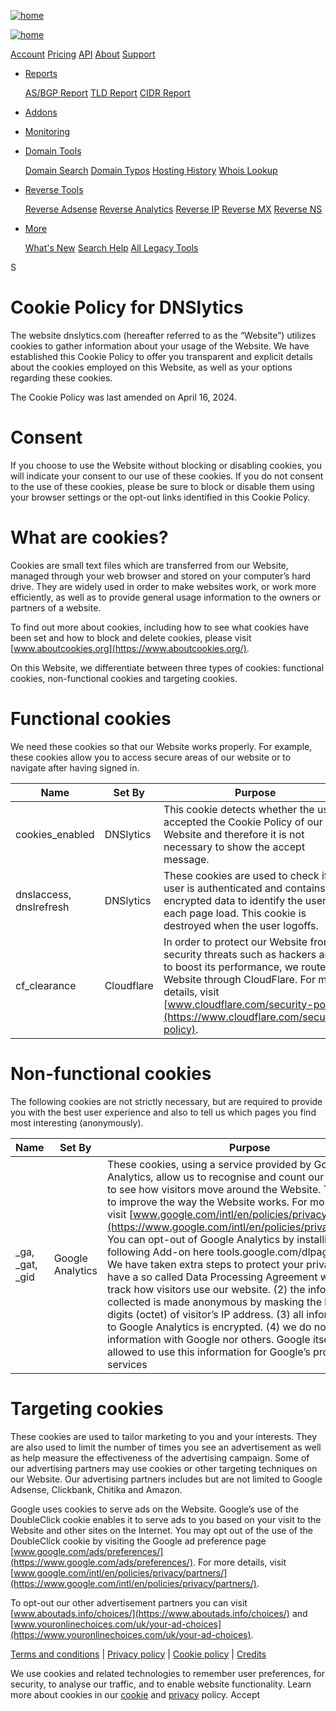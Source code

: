 [![home](/images/logo.png)](https://dnslytics.com/)

[![home](/images/favicons/favicon-32x32.png)](https://dnslytics.com/)

[Account](https://search.dnslytics.com/account) [Pricing](https://dnslytics.com/premium-access) [API](https://dnslytics.com/api) [About](https://dnslytics.com/about-us) [Support](https://search.dnslytics.com/contact)

* [Reports](#)
    
    [AS/BGP Report](https://search.dnslytics.com/bgp) [TLD Report](https://search.dnslytics.com/tld) [CIDR Report](https://search.dnslytics.com/cidr)
    
* [Addons](https://dnslytics.com/browser-extensions-addons-accelerators)
* [Monitoring](https://dnslytics.com/monitoring)
* [Domain Tools](#)
    
    [Domain Search](https://dnslytics.com/domain-search) [Domain Typos](https://dnslytics.com/domain-typos) [Hosting History](https://dnslytics.com/hosting-history) [Whois Lookup](https://dnslytics.com/whois-lookup)
    
* [Reverse Tools](#)
    
    [Reverse Adsense](https://dnslytics.com/reverse-adsense) [Reverse Analytics](https://dnslytics.com/reverse-analytics) [Reverse IP](https://dnslytics.com/reverse-ip) [Reverse MX](https://dnslytics.com/reverse-mx) [Reverse NS](https://dnslytics.com/reverse-ns)
    
* [More](#)
    
    [What's New](https://search.dnslytics.com/help/whatsnew) [Search Help](https://search.dnslytics.com/help) [All Legacy Tools](https://search.dnslytics.com/tools)
    

S

Cookie Policy for DNSlytics
===========================

The website dnslytics.com (hereafter referred to as the “Website”) utilizes cookies to gather information about your usage of the Website. We have established this Cookie Policy to offer you transparent and explicit details about the cookies employed on this Website, as well as your options regarding these cookies.

The Cookie Policy was last amended on April 16, 2024.

Consent
=======

If you choose to use the Website without blocking or disabling cookies, you will indicate your consent to our use of these cookies. If you do not consent to the use of these cookies, please be sure to block or disable them using your browser settings or the opt-out links identified in this Cookie Policy.

What are cookies?
=================

Cookies are small text files which are transferred from our Website, managed through your web browser and stored on your computer’s hard drive. They are widely used in order to make websites work, or work more efficiently, as well as to provide general usage information to the owners or partners of a website.

To find out more about cookies, including how to see what cookies have been set and how to block and delete cookies, please visit [www.aboutcookies.org](https://www.aboutcookies.org/).

On this Website, we differentiate between three types of cookies: functional cookies, non-functional cookies and targeting cookies.

Functional cookies
==================

We need these cookies so that our Website works properly. For example, these cookies allow you to access secure areas of our website or to navigate after having signed in.

| Name | Set By | Purpose |
| --- | --- | --- |
| cookies\_enabled | DNSlytics | This cookie detects whether the user accepted the Cookie Policy of our Website and therefore it is not necessary to show the accept message. |
| dnslaccess, dnslrefresh | DNSlytics | These cookies are used to check if the user is authenticated and contains the encrypted data to identify the user on each page load. This cookie is destroyed when the user logoffs. |
| cf\_clearance | Cloudflare | In order to protect our Website from security threats such as hackers and to boost its performance, we route our Website through CloudFlare. For more details, visit [www.cloudflare.com/security-policy](https://www.cloudflare.com/security-policy). |

Non-functional cookies
======================

The following cookies are not strictly necessary, but are required to provide you with the best user experience and also to tell us which pages you find most interesting (anonymously).

| Name | Set By | Purpose |
| --- | --- | --- |
| \_ga, \_gat, \_gid | Google Analytics | These cookies, using a service provided by Google Analytics, allow us to recognise and count our visitors and to see how visitors move around the Website. This helps us to improve the way the Website works. For more details, visit [www.google.com/intl/en/policies/privacy/partners/](https://www.google.com/intl/en/policies/privacy/partners/). You can opt-out of Google Analytics by installing the following Add-on here tools.google.com/dlpage/gaoptout/. We have taken extra steps to protect your privacy: (1) we have a so called Data Processing Agreement with Google to track how visitors use our website. (2) the information collected is made anonymous by masking the last three digits (octet) of visitor’s IP address. (3) all information sent to Google Analytics is encrypted. (4) we do not share the information with Google nor others. Google itself is NOT allowed to use this information for Google’s products and services |

Targeting cookies
=================

These cookies are used to tailor marketing to you and your interests. They are also used to limit the number of times you see an advertisement as well as help measure the effectiveness of the advertising campaign. Some of our advertising partners may use cookies or other targeting techniques on our Website. Our advertising partners includes but are not limited to Google Adsense, Clickbank, Chitika and Amazon.

Google uses cookies to serve ads on the Website. Google’s use of the DoubleClick cookie enables it to serve ads to you based on your visit to the Website and other sites on the Internet. You may opt out of the use of the DoubleClick cookie by visiting the Google ad preference page [www.google.com/ads/preferences/](https://www.google.com/ads/preferences/). For more details, visit [www.google.com/intl/en/policies/privacy/partners/](https://www.google.com/intl/en/policies/privacy/partners/).

To opt-out our other advertisement partners you can visit [www.aboutads.info/choices/](https://www.aboutads.info/choices/) and [www.youronlinechoices.com/uk/your-ad-choices](https://www.youronlinechoices.com/uk/your-ad-choices).

[Terms and conditions](https://dnslytics.com/terms-of-service) | [Privacy policy](https://dnslytics.com/privacy-policy) | [Cookie policy](https://dnslytics.com/cookie-policy) | [Credits](https://dnslytics.com/credits)

We use cookies and related technologies to remember user preferences, for security, to analyse our traffic, and to enable website functionality. Learn more about cookies in our [cookie](https://dnslytics.com/cookie-policy) and [privacy](https://dnslytics.com/privacy-policy) policy. Accept